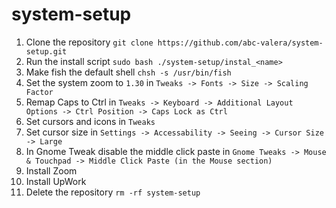 # system-setup

1. Clone the repository `git clone https://github.com/abc-valera/system-setup.git`
2. Run the install script `sudo bash ./system-setup/instal_<name>`
3. Make fish the default shell `chsh -s /usr/bin/fish`
4. Set the system zoom to `1.30` in `Tweaks -> Fonts -> Size -> Scaling Factor`
5. Remap Caps to Ctrl in `Tweaks -> Keyboard -> Additional Layout Options -> Ctrl Position -> Caps Lock as Ctrl`
6. Set cursors and icons in `Tweaks`
7. Set cursor size in `Settings -> Accessability -> Seeing -> Cursor Size -> Large`
8. In Gnome Tweak disable the middle click paste in `Gnome Tweaks -> Mouse & Touchpad -> Middle Click Paste (in the Mouse section)`
9. Install Zoom
10. Install UpWork
11. Delete the repository `rm -rf system-setup`
